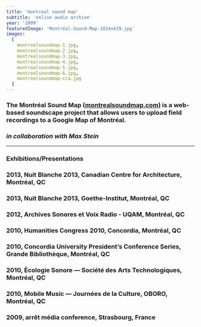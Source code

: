 ```yaml
---
title: 'montreal sound map'
subtitle: 'online audio archive'
year: '2009'
featuredImage: 'Montréal-Sound-Map-1024x639.jpg'
images:
  [
    montrealsoundmap-1.jpg,
    montrealsoundmap-2.jpg,
    montrealsoundmap-3.jpg,
    montrealsoundmap-4.jpg,
    montrealsoundmap-5.jpg,
    montrealsoundmap-6.jpg,
    montrealsoundmap-cca.jpg
  ]
---
```


### The Montréal Sound Map ([montrealsoundmap.com)](https://www.montrealsoundmap.com) is a web-based soundscape project that allows users to upload field recordings to a Google Map of Montréal.

### _in collaboration with Max Stein_

---

### **Exhibitions/Presentations**

### 2013, Nuit Blanche 2013, Canadian Centre for Architecture, Montréal, QC

### 2013, Nuit Blanche 2013, Goethe-Institut, Montréal, QC

### 2012, Archives Sonores et Voix Radio - UQAM, Montréal, QC

### 2010, Humanities Congress 2010, Concordia, Montréal, QC

### 2010, Concordia University President’s Conference Series, Grande Bibliothèque, Montréal, QC

### 2010, Écologie Sonore — Société des Arts Technologiques, Montréal, QC

### 2010, Mobile Music — Journées de la Culture, OBORO, Montréal, QC

### 2009, arrêt média conference, Strasbourg, France
